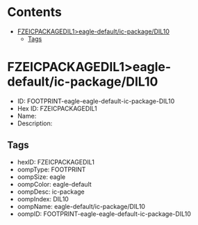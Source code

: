 



Contents
========

* [FZEICPACKAGEDIL1>eagle-default/ic-package/DIL10](#fzeicpackagedil1eagle-defaultic-packagedil10)
	* [Tags](#tags)

# FZEICPACKAGEDIL1>eagle-default/ic-package/DIL10

- ID: FOOTPRINT-eagle-eagle-default-ic-package-DIL10
- Hex ID: FZEICPACKAGEDIL1
- Name: 
- Description: 

## Tags

- hexID: FZEICPACKAGEDIL1
- oompType: FOOTPRINT
- oompSize: eagle
- oompColor: eagle-default
- oompDesc: ic-package
- oompIndex: DIL10
- oompName: eagle-default/ic-package/DIL10
- oompID: FOOTPRINT-eagle-eagle-default-ic-package-DIL10
